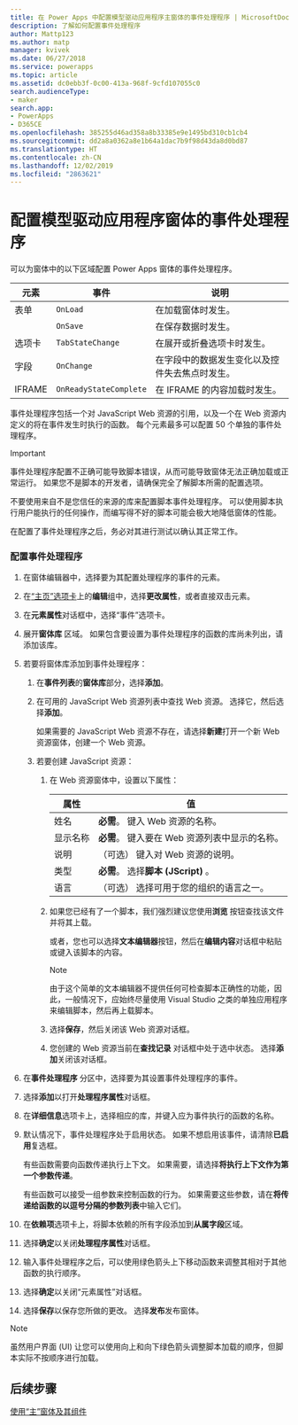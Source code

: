 ```yaml
---
title: 在 Power Apps 中配置模型驱动应用程序主窗体的事件处理程序 | MicrosoftDocs
description: 了解如何配置事件处理程序
author: Mattp123
ms.author: matp
manager: kvivek
ms.date: 06/27/2018
ms.service: powerapps
ms.topic: article
ms.assetid: dc0ebb3f-0c00-413a-968f-9cfd107055c0
search.audienceType:
- maker
search.app:
- PowerApps
- D365CE
ms.openlocfilehash: 385255d46ad358a8b33385e9e1495bd310cb1cb4
ms.sourcegitcommit: dd2a8a0362a8e1b64a1dac7b9f98d43da8d0bd87
ms.translationtype: HT
ms.contentlocale: zh-CN
ms.lasthandoff: 12/02/2019
ms.locfileid: "2863621"
---
```

# <a name="configure-model-driven-app-form-event-handlers"></a>配置模型驱动应用程序窗体的事件处理程序

 可以为窗体中的以下区域配置 Power Apps 窗体的事件处理程序。  
  
|元素|事件|说明|  
|-------------|-----------|-----------------|  
|表单|`OnLoad`|在加载窗体时发生。|  
||`OnSave`|在保存数据时发生。|  
|选项卡|`TabStateChange`|在展开或折叠选项卡时发生。|  
|字段|`OnChange`|在字段中的数据发生变化以及控件失去焦点时发生。|  
|IFRAME|`OnReadyStateComplete`|在 IFRAME 的内容加载时发生。|  
  
 事件处理程序包括一个对 JavaScript Web 资源的引用，以及一个在 Web 资源内定义的将在事件发生时执行的函数。 每个元素最多可以配置 50 个单独的事件处理程序。  
  
> [!IMPORTANT]
>  事件处理程序配置不正确可能导致脚本错误，从而可能导致窗体无法正确加载或正常运行。 如果您不是脚本的开发者，请确保完全了解脚本所需的配置选项。  
>   
>  不要使用来自不是您信任的来源的库来配置脚本事件处理程序。 可以使用脚本执行用户能执行的任何操作，而编写得不好的脚本可能会极大地降低窗体的性能。  
>   
>  在配置了事件处理程序之后，务必对其进行测试以确认其正常工作。  
  
### <a name="to-configure-an-event-handler"></a>配置事件处理程序 
  
1.  在窗体编辑器中，选择要为其配置处理程序的事件的元素。  
  
2.  在[“主页”选项卡](form-editor-user-interface-legacy.md#home-tab)上的**编辑**组中，选择**更改属性**，或者直接双击元素。  
  
3.  在**元素属性**对话框中，选择“事件”选项卡。  
  
4.  展开**窗体库** 区域。 如果包含要设置为事件处理程序的函数的库尚未列出，请添加该库。  
  
5.  若要将窗体库添加到事件处理程序：  
    1.  在**事件列表**的**窗体库**部分，选择**添加**。  
  
    2.  在可用的 JavaScript Web 资源列表中查找 Web 资源。 选择它，然后选择**添加**。  
  
         如果需要的 JavaScript Web 资源不存在，请选择**新建**打开一个新 Web 资源窗体，创建一个 Web 资源。  
  
    3.  若要创建 JavaScript 资源：  
        1.  在 Web 资源窗体中，设置以下属性：  
  
            |属性|值|  
            |--------------|-----------|  
            |姓名|**必需**。 键入 Web 资源的名称。|  
            |显示名称|**必需**。 键入要在 Web 资源列表中显示的名称。|  
            |说明|（可选） 键入对 Web 资源的说明。|  
            |类型|**必需**。 选择**脚本 (JScript)** 。|  
            |语言|（可选） 选择可用于您的组织的语言之一。|  
  
        2.  如果您已经有了一个脚本，我们强烈建议您使用**浏览** 按钮查找该文件并将其上载。  
  
             或者，您也可以选择**文本编辑器**按钮，然后在**编辑内容**对话框中粘贴或键入该脚本的内容。  
  
            > [!NOTE]
            >  由于这个简单的文本编辑器不提供任何可检查脚本正确性的功能，因此，一般情况下，应始终尽量使用 Visual Studio 之类的单独应用程序来编辑脚本，然后再上载脚本。  
  
        3.  选择**保存**，然后关闭该 Web 资源对话框。  
  
        4.  您创建的 Web 资源当前在**查找记录** 对话框中处于选中状态。 选择**添加**关闭该对话框。  
6.  在**事件处理程序** 分区中，选择要为其设置事件处理程序的事件。  
  
7.  选择**添加**以打开**处理程序属性**对话框。  
  
8. 在**详细信息**选项卡上，选择相应的库，并键入应为事件执行的函数的名称。  
  
9. 默认情况下，事件处理程序处于启用状态。 如果不想启用该事件，请清除**已启用**复选框。  
  
     有些函数需要向函数传递执行上下文。 如果需要，请选择**将执行上下文作为第一个参数传递**。  
  
     有些函数可以接受一组参数来控制函数的行为。 如果需要这些参数，请在**将传递给函数的以逗号分隔的参数列表**中输入它们。  
  
10. 在**依赖项**选项卡上，将脚本依赖的所有字段添加到**从属字段**区域。  
  
11. 选择**确定**以关闭**处理程序属性**对话框。  
  
12. 输入事件处理程序之后，可以使用绿色箭头上下移动函数来调整其相对于其他函数的执行顺序。  
  
13. 选择**确定**以关闭“元素属性”对话框。  
  
14. 选择**保存**以保存您所做的更改。 选择**发布**发布窗体。  
  
> [!NOTE]
>  虽然用户界面 (UI) 让您可以使用向上和向下绿色箭头调整脚本加载的顺序，但脚本实际不按顺序进行加载。   

## <a name="next-steps"></a>后续步骤

[使用“主”窗体及其组件](use-main-form-and-components.md)
